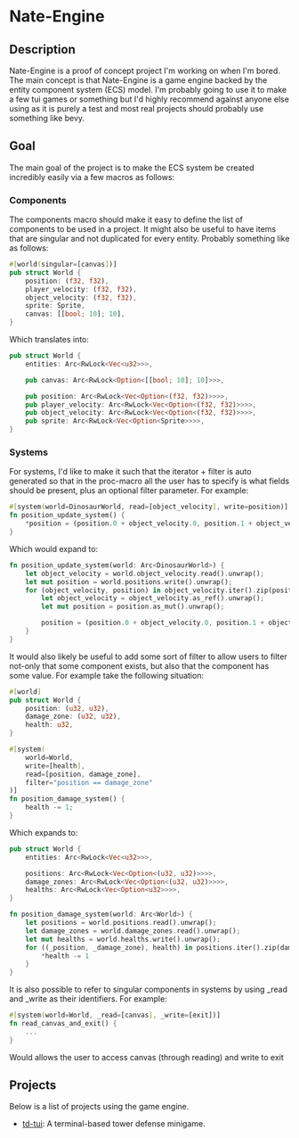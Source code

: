 # Nate-Engine

## Description

Nate-Engine is a proof of concept project I'm working on when I'm bored.  The main concept is that Nate-Engine is a game engine backed by the entity component system (ECS) model.  I'm probably going to use it to make a few tui games or something but I'd highly recommend against anyone else using as it is purely a test and most real projects should probably use something like bevy.

## Goal

The main goal of the project is to make the ECS system be created incredibly easily via a few macros as follows:

### Components

The components macro should make it easy to define the list of components to be used in a project.  It might also be useful to have items that are singular and not duplicated for every entity. Probably something like as follows:

```rust
#[world(singular=[canvas])]
pub struct World {
    position: (f32, f32),
    player_velocity: (f32, f32),
    object_velocity: (f32, f32),
    sprite: Sprite,
    canvas: [[bool; 10]; 10],
}
```

Which translates into:

```rust
pub struct World {
    entities: Arc<RwLock<Vec<u32>>>,

    pub canvas: Arc<RwLock<Option<[[bool; 10]; 10]>>>,

    pub position: Arc<RwLock<Vec<Option<(f32, f32)>>>>,
    pub player_velocity: Arc<RwLock<Vec<Option<(f32, f32)>>>>,
    pub object_velocity: Arc<RwLock<Vec<Option<(f32, f32)>>>>,
    pub sprite: Arc<RwLock<Vec<Option<Sprite>>>>,
}
```

### Systems

For systems, I'd like to make it such that the iterator + filter is auto generated so that in the proc-macro all the user has to specify is what fields should be present, plus an optional filter parameter.  For example:

```rust
#[system(world=DinosaurWorld, read=[object_velocity], write=position)]
fn position_update_system() {
    *position = (position.0 + object_velocity.0, position.1 + object_velocity.1);
}
```

Which would expand to:

```rust
fn position_update_system(world: Arc<DinosaurWorld>) {
    let object_velocity = world.object_velocity.read().unwrap();
    let mut position = world.positions.write().unwrap();
    for (object_velocity, position) in object_velocity.iter().zip(position.iter_mut()).filter(|v| v.0.is_some() && v.1.is_some()) {
        let object_velocity = object_velocity.as_ref().unwrap();
        let mut position = position.as_mut().unwrap();

        position = (position.0 + object_velocity.0, position.1 + object_velocity.1);
    }
}
```

It would also likely be useful to add some sort of filter to allow users to filter not-only that some component exists, but also that the component has some value.  For example take the following situation:

```rust
#[world]
pub struct World {
    position: (u32, u32),
    damage_zone: (u32, u32),
    health: u32,
}

#[system(
    world=World,
    write=[health],
    read=[position, damage_zone],
    filter="position == damage_zone"
)]
fn position_damage_system() {
    health -= 1;
}
```

Which expands to:

```rust
pub struct World {
    entities: Arc<RwLock<Vec<u32>>>,

    positions: Arc<RwLock<Vec<Option<(u32, u32)>>>>,
    damage_zones: Arc<RwLock<Vec<Option<(u32, u32)>>>>,
    healths: Arc<RwLock<Vec<Option<u32>>>>,
}

fn position_damage_system(world: Arc<World>) {
    let positions = world.positions.read().unwrap();
    let damage_zones = world.damage_zones.read().unwrap();
    let mut healths = world.healths.write().unwrap();
    for ((_position, _damage_zone), health) in positions.iter().zip(damage_zones.iter()).zip(healths.iter_mut()).filter(|v| v.0.0.is_some() && v.0.1.is_some() && v.1.is_some() && v.0.0 == v.0.1) {
        *health -= 1
    }
}
```

It is also possible to refer to singular components in systems by using _read and _write as their identifiers.  For example:

```rust
#[system(world=World, _read=[canvas], _write=[exit])]
fn read_canvas_and_exit() {
    ...
}
```

Would allows the user to access canvas (through reading) and write to exit

## Projects

Below is a list of projects using the game engine.

* [td-tui](https://github.com/N8BWert/td-tui): A terminal-based tower defense minigame.
